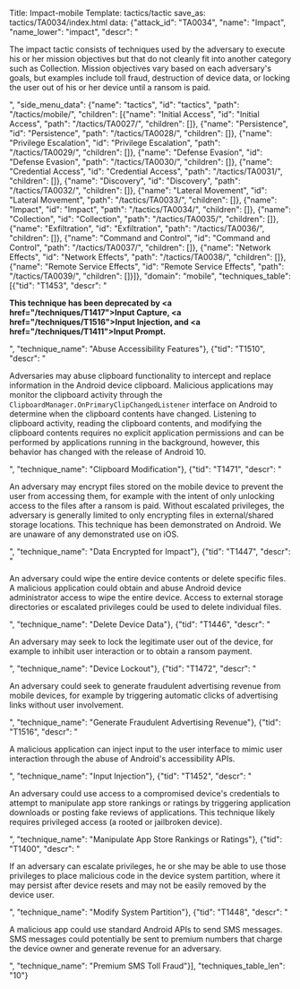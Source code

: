Title: Impact-mobile
Template: tactics/tactic
save_as: tactics/TA0034/index.html
data: {"attack_id": "TA0034", "name": "Impact", "name_lower": "impact", "descr": "<p>The impact tactic consists of techniques used by the adversary to execute his or her mission objectives but that do not cleanly fit into another category such as Collection. Mission objectives vary based on each adversary's goals, but examples include toll fraud, destruction of device data, or locking the user out of his or her device until a ransom is paid.</p>", "side_menu_data": {"name": "tactics", "id": "tactics", "path": "/tactics/mobile/", "children": [{"name": "Initial Access", "id": "Initial Access", "path": "/tactics/TA0027/", "children": []}, {"name": "Persistence", "id": "Persistence", "path": "/tactics/TA0028/", "children": []}, {"name": "Privilege Escalation", "id": "Privilege Escalation", "path": "/tactics/TA0029/", "children": []}, {"name": "Defense Evasion", "id": "Defense Evasion", "path": "/tactics/TA0030/", "children": []}, {"name": "Credential Access", "id": "Credential Access", "path": "/tactics/TA0031/", "children": []}, {"name": "Discovery", "id": "Discovery", "path": "/tactics/TA0032/", "children": []}, {"name": "Lateral Movement", "id": "Lateral Movement", "path": "/tactics/TA0033/", "children": []}, {"name": "Impact", "id": "Impact", "path": "/tactics/TA0034/", "children": []}, {"name": "Collection", "id": "Collection", "path": "/tactics/TA0035/", "children": []}, {"name": "Exfiltration", "id": "Exfiltration", "path": "/tactics/TA0036/", "children": []}, {"name": "Command and Control", "id": "Command and Control", "path": "/tactics/TA0037/", "children": []}, {"name": "Network Effects", "id": "Network Effects", "path": "/tactics/TA0038/", "children": []}, {"name": "Remote Service Effects", "id": "Remote Service Effects", "path": "/tactics/TA0039/", "children": []}]}, "domain": "mobile", "techniques_table": [{"tid": "T1453", "descr": "<p><strong>This technique has been deprecated by <a href=\"/techniques/T1417\">Input Capture</a>, <a href=\"/techniques/T1516\">Input Injection</a>, and <a href=\"/techniques/T1411\">Input Prompt</a>.</strong></p>", "technique_name": "Abuse Accessibility Features"}, {"tid": "T1510", "descr": "<p>Adversaries may abuse clipboard functionality to intercept and replace information in the Android device clipboard. Malicious applications may monitor the clipboard activity through the <code>ClipboardManager.OnPrimaryClipChangedListener</code> interface on Android to determine when the clipboard contents have changed. Listening to clipboard activity, reading the clipboard contents, and modifying the clipboard contents requires no explicit application permissions and can be performed by applications running in the background, however, this behavior has changed with the release of Android 10.</p>", "technique_name": "Clipboard Modification"}, {"tid": "T1471", "descr": "<p>An adversary may encrypt files stored on the mobile device to prevent the user from accessing them, for example with the intent of only unlocking access to the files after a ransom is paid. Without escalated privileges, the adversary is generally limited to only encrypting files in external/shared storage locations. This technique has been demonstrated on Android. We are unaware of any demonstrated use on iOS.</p>", "technique_name": "Data Encrypted for Impact"}, {"tid": "T1447", "descr": "<p>An adversary could wipe the entire device contents or delete specific files. A malicious application could obtain and abuse Android device administrator access to wipe the entire device. Access to external storage directories or escalated privileges could be used to delete individual files.</p>", "technique_name": "Delete Device Data"}, {"tid": "T1446", "descr": "<p>An adversary may seek to lock the legitimate user out of the device, for example to inhibit user interaction or to obtain a ransom payment.</p>", "technique_name": "Device Lockout"}, {"tid": "T1472", "descr": "<p>An adversary could seek to generate fraudulent advertising revenue from mobile devices, for example by triggering automatic clicks of advertising links without user involvement.</p>", "technique_name": "Generate Fraudulent Advertising Revenue"}, {"tid": "T1516", "descr": "<p>A malicious application can inject input to the user interface to mimic user interaction through the abuse of Android's accessibility APIs.</p>", "technique_name": "Input Injection"}, {"tid": "T1452", "descr": "<p>An adversary could use access to a compromised device's credentials to attempt to manipulate app store rankings or ratings by triggering application downloads or posting fake reviews of applications. This technique likely requires privileged access (a rooted or jailbroken device).</p>", "technique_name": "Manipulate App Store Rankings or Ratings"}, {"tid": "T1400", "descr": "<p>If an adversary can escalate privileges, he or she may be able to use those privileges to place malicious code in the device system partition, where it may persist after device resets and may not be easily removed by the device user.</p>", "technique_name": "Modify System Partition"}, {"tid": "T1448", "descr": "<p>A malicious app could use standard Android APIs to send SMS messages. SMS messages could potentially be sent to premium numbers that charge the device owner and generate revenue for an adversary.</p>", "technique_name": "Premium SMS Toll Fraud"}], "techniques_table_len": "10"}